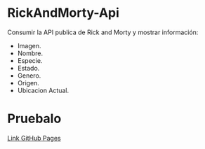 # RickAndMorty-Api
Consumir la API publica de Rick and Morty y mostrar información:
* Imagen. 
* Nombre. 
* Especie. 
* Estado. 
* Genero. 
* Origen.
* Ubicacion Actual. 

# Pruebalo
[Link GitHub Pages](https://jrsierrag.github.io/RickAndMorty-Api/)
